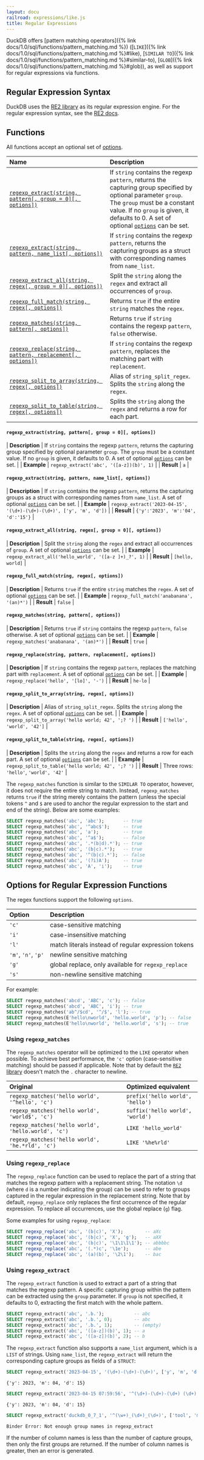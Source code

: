 ```yaml
---
layout: docu
railroad: expressions/like.js
title: Regular Expressions
---
```


<!-- markdownlint-disable MD001 -->

DuckDB offers [pattern matching operators]({% link docs/1.0/sql/functions/pattern_matching.md %})
([`LIKE`]({% link docs/1.0/sql/functions/pattern_matching.md %}#like),
[`SIMILAR TO`]({% link docs/1.0/sql/functions/pattern_matching.md %}#similar-to),
[`GLOB`]({% link docs/1.0/sql/functions/pattern_matching.md %}#glob)),
as well as support for regular expressions via functions.

## Regular Expression Syntax

DuckDB uses the [RE2 library](https://github.com/google/re2) as its regular expression engine. For the regular expression syntax, see the [RE2 docs](https://github.com/google/re2/wiki/Syntax).

## Functions

All functions accept an optional set of [options](#options-for-regular-expression-functions).

| Name | Description |
|:--|:-------|
| [`regexp_extract(string, pattern[, group = 0][, options])`](#regexp_extractstring-pattern-group--0-options) | If `string` contains the regexp `pattern`, returns the capturing group specified by optional parameter `group`. The `group` must be a constant value. If no `group` is given, it defaults to 0. A set of optional [`options`](#options-for-regular-expression-functions) can be set. |
| [`regexp_extract(string, pattern, name_list[, options])`](#regexp_extractstring-pattern-name_list-options) | If `string` contains the regexp `pattern`, returns the capturing groups as a struct with corresponding names from `name_list`. |
| [`regexp_extract_all(string, regex[, group = 0][, options])`](#regexp_extract_allstring-regex-group--0-options) | Split the `string` along the `regex` and extract all occurrences of `group`. |
| [`regexp_full_match(string, regex[, options])`](#regexp_full_matchstring-regex-options) | Returns `true` if the entire `string` matches the `regex`. |
| [`regexp_matches(string, pattern[, options])`](#regexp_matchesstring-pattern-options) | Returns `true` if  `string` contains the regexp `pattern`, `false` otherwise. |
| [`regexp_replace(string, pattern, replacement[, options])`](#regexp_replacestring-pattern-replacement-options) | If `string` contains the regexp `pattern`, replaces the matching part with `replacement`. |
| [`regexp_split_to_array(string, regex[, options])`](#regexp_split_to_arraystring-regex-options) | Alias of `string_split_regex`. Splits the `string` along the `regex`. |
| [`regexp_split_to_table(string, regex[, options])`](#regexp_split_to_tablestring-regex-options) | Splits the `string` along the `regex` and returns a row for each part. |

#### `regexp_extract(string, pattern[, group = 0][, options])`

<div class="nostroke_table"></div>

| **Description** | If `string` contains the regexp `pattern`, returns the capturing group specified by optional parameter `group`. The `group` must be a constant value. If no `group` is given, it defaults to 0. A set of optional [`options`](#options-for-regular-expression-functions) can be set. |
| **Example** | `regexp_extract('abc', '([a-z])(b)', 1)` |
| **Result** | `a` |

#### `regexp_extract(string, pattern, name_list[, options])`

<div class="nostroke_table"></div>

| **Description** | If `string` contains the regexp `pattern`, returns the capturing groups as a struct with corresponding names from `name_list`. A set of optional [`options`](#options-for-regular-expression-functions) can be set. |
| **Example** | `regexp_extract('2023-04-15', '(\d+)-(\d+)-(\d+)', ['y', 'm', 'd'])` |
| **Result** | `{'y':'2023', 'm':'04', 'd':'15'}` |

#### `regexp_extract_all(string, regex[, group = 0][, options])`

<div class="nostroke_table"></div>

| **Description** | Split the `string` along the `regex` and extract all occurrences of `group`. A set of optional [`options`](#options-for-regular-expression-functions) can be set. |
| **Example** | `regexp_extract_all('hello_world', '([a-z ]+)_?', 1)` |
| **Result** | `[hello, world]` |

#### `regexp_full_match(string, regex[, options])`

<div class="nostroke_table"></div>

| **Description** | Returns `true` if the entire `string` matches the `regex`. A set of optional [`options`](#options-for-regular-expression-functions) can be set. |
| **Example** | `regexp_full_match('anabanana', '(an)*')` |
| **Result** | `false` |

#### `regexp_matches(string, pattern[, options])`

<div class="nostroke_table"></div>

| **Description** | Returns `true` if  `string` contains the regexp `pattern`, `false` otherwise. A set of optional [`options`](#options-for-regular-expression-functions) can be set. |
| **Example** | `regexp_matches('anabanana', '(an)*')` |
| **Result** | `true` |

#### `regexp_replace(string, pattern, replacement[, options])`

<div class="nostroke_table"></div>

| **Description** | If `string` contains the regexp `pattern`, replaces the matching part with `replacement`. A set of optional [`options`](#options-for-regular-expression-functions) can be set. |
| **Example** | `regexp_replace('hello', '[lo]', '-')` |
| **Result** | `he-lo` |

#### `regexp_split_to_array(string, regex[, options])`

<div class="nostroke_table"></div>

| **Description** | Alias of `string_split_regex`. Splits the `string` along the `regex`. A set of optional [`options`](#options-for-regular-expression-functions) can be set. |
| **Example** | `regexp_split_to_array('hello world; 42', ';? ')` |
| **Result** | `['hello', 'world', '42']` |

#### `regexp_split_to_table(string, regex[, options])`

<div class="nostroke_table"></div>

| **Description** | Splits the `string` along the `regex` and returns a row for each part. A set of optional [`options`](#options-for-regular-expression-functions) can be set. |
| **Example** | `regexp_split_to_table('hello world; 42', ';? ')` |
| **Result** | Three rows: `'hello'`, `'world', '42'` |

The `regexp_matches` function is similar to the `SIMILAR TO` operator, however, it does not require the entire string to match. Instead, `regexp_matches` returns `true` if the string merely contains the pattern (unless the special tokens `^` and `$` are used to anchor the regular expression to the start and end of the string). Below are some examples:

```sql
SELECT regexp_matches('abc', 'abc');       -- true
SELECT regexp_matches('abc', '^abc$');     -- true
SELECT regexp_matches('abc', 'a');         -- true
SELECT regexp_matches('abc', '^a$');       -- false
SELECT regexp_matches('abc', '.*(b|d).*'); -- true
SELECT regexp_matches('abc', '(b|c).*');   -- true
SELECT regexp_matches('abc', '^(b|c).*');  -- false
SELECT regexp_matches('abc', '(?i)A');     -- true
SELECT regexp_matches('abc', 'A', 'i');    -- true
```

## Options for Regular Expression Functions

The regex functions support the following `options`.


| Option | Description |
|:---|:---|
| `'c'`               | case-sensitive matching                             |
| `'i'`               | case-insensitive matching                           |
| `'l'`               | match literals instead of regular expression tokens |
| `'m'`, `'n'`, `'p'` | newline sensitive matching                          |
| `'g'`               | global replace, only available for `regexp_replace` |
| `'s'`               | non-newline sensitive matching                      |

For example:

```sql
SELECT regexp_matches('abcd', 'ABC', 'c'); -- false
SELECT regexp_matches('abcd', 'ABC', 'i'); -- true
SELECT regexp_matches('ab^/$cd', '^/$', 'l'); -- true
SELECT regexp_matches(E'hello\nworld', 'hello.world', 'p'); -- false
SELECT regexp_matches(E'hello\nworld', 'hello.world', 's'); -- true
```

### Using `regexp_matches`

The `regexp_matches` operator will be optimized to the `LIKE` operator when possible. To achieve best performance, the `'c'` option (case-sensitive matching) should be passed if applicable. Note that by default the [`RE2` library](#regular-expression-syntax) doesn't match the `.` character to newline.


| Original | Optimized equivalent |
|:---|:---|
| `regexp_matches('hello world', '^hello', 'c')`      | `prefix('hello world', 'hello')` |
| `regexp_matches('hello world', 'world$', 'c')`      | `suffix('hello world', 'world')` |
| `regexp_matches('hello world', 'hello.world', 'c')` | `LIKE 'hello_world'`             |
| `regexp_matches('hello world', 'he.*rld', 'c')`     | `LIKE '%he%rld'`                 |

### Using `regexp_replace`

The `regexp_replace` function can be used to replace the part of a string that matches the regexp pattern with a replacement string. The notation `\d` (where `d` is a number indicating the group) can be used to refer to groups captured in the regular expression in the replacement string. Note that by default, `regexp_replace` only replaces the first occurrence of the regular expression. To replace all occurrences, use the global replace (`g`) flag.

Some examples for using `regexp_replace`:

```sql
SELECT regexp_replace('abc', '(b|c)', 'X');        -- aXc
SELECT regexp_replace('abc', '(b|c)', 'X', 'g');   -- aXX
SELECT regexp_replace('abc', '(b|c)', '\1\1\1\1'); -- abbbbc
SELECT regexp_replace('abc', '(.*)c', '\1e');      -- abe
SELECT regexp_replace('abc', '(a)(b)', '\2\1');    -- bac
```

### Using `regexp_extract`

The `regexp_extract` function is used to extract a part of a string that matches the regexp pattern.
A specific capturing group within the pattern can be extracted using the `group` parameter. If `group` is not specified, it defaults to 0, extracting the first match with the whole pattern.

```sql
SELECT regexp_extract('abc', '.b.');           -- abc
SELECT regexp_extract('abc', '.b.', 0);        -- abc
SELECT regexp_extract('abc', '.b.', 1);        -- (empty)
SELECT regexp_extract('abc', '([a-z])(b)', 1); -- a
SELECT regexp_extract('abc', '([a-z])(b)', 2); -- b
```

The `regexp_extract` function also supports a `name_list` argument, which is a `LIST` of strings. Using `name_list`, the `regexp_extract` will return the corresponding capture groups as fields of a `STRUCT`:

```sql
SELECT regexp_extract('2023-04-15', '(\d+)-(\d+)-(\d+)', ['y', 'm', 'd']);
```

```text
{'y': 2023, 'm': 04, 'd': 15}
```

```sql
SELECT regexp_extract('2023-04-15 07:59:56', '^(\d+)-(\d+)-(\d+) (\d+):(\d+):(\d+)', ['y', 'm', 'd']);
```

```text
{'y': 2023, 'm': 04, 'd': 15}
```

```sql
SELECT regexp_extract('duckdb_0_7_1', '^(\w+)_(\d+)_(\d+)', ['tool', 'major', 'minor', 'fix']);
```

```console
Binder Error: Not enough group names in regexp_extract
```

If the number of column names is less than the number of capture groups, then only the first groups are returned.
If the number of column names is greater, then an error is generated.